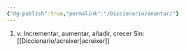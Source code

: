```yaml
---
{"dg-publish":true,"permalink":"/Diccionario/anantar/"}
---
```


1. *v.* Incrementar, aumentar, añadir, crecer
    Sin: [[Diccionario/acreixer\|acreixer]]